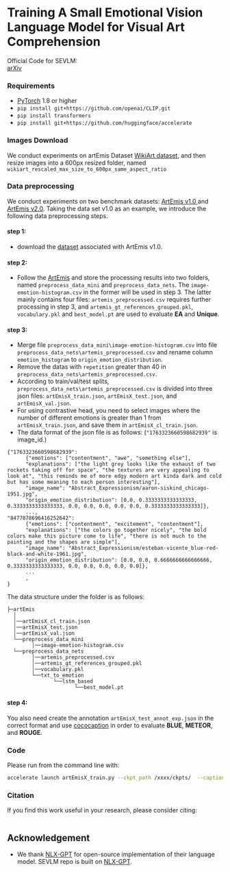 # Training A Small Emotional Vision Language Model for Visual Art Comprehension
Official Code for SEVLM:  <br>
[arXiv](https://arxiv.org/xxxx) 
<br>


### Requirements
- [PyTorch](https://pytorch.org/) 1.8 or higher
- `pip install git+https://github.com/openai/CLIP.git`
-  `pip install transformers`
-  `pip install git+https://github.com/huggingface/accelerate`

### Images Download
We conduct experiments on artEmis Dataset [WikiArt dataset](https://github.com/cs-chan/ArtGAN/tree/master/WikiArt%20Dataset), and then resize images into a 600px resized folder, named `wikiart_rescaled_max_size_to_600px_same_aspect_ratio` 

### Data preprocessing
We conduct experiments on two benchmark datasets: [ArtEmis v1.0 ](https://arxiv.org/abs/2101.07396)  and [ArtEmis v2.0](https://arxiv.org/abs/2204.07660). Taking the data set v1.0 as an example, we introduce the following data preprocessing steps.
#### step 1: 
- download the [dataset](https://github.com/optas/artemis?tab=readme-ov-file) associated with ArtEmis v1.0.
#### step 2: 
- Follow the [ArtEmis](https://github.com/optas/artemis?tab=readme-ov-file) and store the processing results into two folders, named `preprocess_data_mini` and `preprocess_data_nets`. The `image-emotion-histogram.csv` in the former will be used in step 3. The latter mainly contains four files:  `artemis_preprocessed.csv` requires further processing in step 3, and `artemis_gt_references_grouped.pkl`, `vocabulary.pkl` and `best_model.pt` are used to evaluate **EA** and **Unique**.
#### step 3: 
- Merge file `preprocess_data_mini\image-emotion-histogram.csv` into file `preprocess_data_nets\artemis_preprocessed.csv` and rename column `emotion_histogram` to `origin_emotion_distribution`.
- Remove the datas with `repetition` greater than 40 in `preprocess_data_nets\artemis_preprocessed.csv`.
- According to train/val/test splits, `preprocess_data_nets\artemis_preprocessed.csv` is divided into three json files: `artEmisX_train.json`, `artEmisX_test.json`, and `artEmisX_val.json`.
- For using contrastive head, you need to select images where the number of different emotions is greater than 1 from `artEmisX_train.json`, and save  them in `artEmisX_cl_train.json`.
- The data format of the json file is as follows: (`"1763323660598682939"` is image_id.)
```
{"1763323660598682939": 
      {"emotions": ["contentment", "awe", "something else"], 
      "explanations": ["the light grey looks like the exhaust of two rockets taking off for space", "the textures are very appealing to look at", "this reminds me of more edgy modern art kinda dark and cold but has some meaning to each person interesting"], 
      "image_name": "Abstract_Expressionism/aaron-siskind_chicago-1951.jpg",  
      "origin_emotion_distribution": [0.0, 0.3333333333333333, 0.3333333333333333, 0.0, 0.0, 0.0, 0.0, 0.0, 0.3333333333333333]}, 
      ...,
"8477878696416252642": 
      {"emotions": ["contentment", "excitement", "contentment"], 
      "explanations": ["the colors go together nicely", "the bold colors make this picture come to life", "there is not much to the painting and the shapes are simple"], 
      "image_name": "Abstract_Expressionism/esteban-vicente_blue-red-black-and-white-1961.jpg", 
      "origin_emotion_distribution": [0.0, 0.0, 0.6666666666666666, 0.3333333333333333, 0.0, 0.0, 0.0, 0.0, 0.0]},
      ...
      ,
}
```

The data structure under the folder is as follows:
```
├─artEmis
  │
  │──artEmisX_cl_train.json
  │──artEmisX_test.json
  │──artEmisX_val.json
  └──preprocess_data_mini
        │──image-emotion-histogram.csv
  └──preprocess_data_nets
        │──artemis_preprocessed.csv
        │──artemis_gt_references_grouped.pkl
        │──vocabulary.pkl  
        └──txt_to_emotion
               └──lstm_based
                      └──best_model.pt
```




#### step 4: 
You also need create the annotation `artEmisX_test_annot_exp.json` in the correct format and use [cococaption](https://github.com/tylin/coco-caption) in order to evaluate **BLUE**, **METEOR**, and **ROUGE**.


### Code
Please run from the command line with: <br>
```bash
accelerate launch artEmisX_train.py --ckpt_path /xxxx/ckpts/  --caption_save_path /xxxx/results/  --nle_data_train_path /xxxx/data/artEmis/artEmisX_cl_train.json  --nle_data_val_path /xxxx/data/artEmis/artEmisX_val.json
```

### Citation
If you find this work useful in your research, please consider citing:
```

```

## Acknowledgement

- We thank [NLX-GPT](https://github.com/fawazsammani/nlxgpt) for  open-source implementation of their language model. SEVLM repo is built on [NLX-GPT](https://github.com/fawazsammani/nlxgpt).

